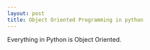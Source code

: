 ```yaml
---
layout: post
title: Object Oriented Programming in python
---
```


Everything in Python is Object Oriented.

